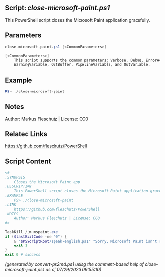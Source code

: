 ## Script: *close-microsoft-paint.ps1*

This PowerShell script closes the Microsoft Paint application gracefully.

## Parameters
```powershell
close-microsoft-paint.ps1 [<CommonParameters>]

[<CommonParameters>]
    This script supports the common parameters: Verbose, Debug, ErrorAction, ErrorVariable, WarningAction, 
    WarningVariable, OutBuffer, PipelineVariable, and OutVariable.
```

## Example
```powershell
PS> ./close-microsoft-paint

```

## Notes
Author: Markus Fleschutz | License: CC0

## Related Links
https://github.com/fleschutz/PowerShell

## Script Content
```powershell
<#
.SYNOPSIS
	Closes the Microsoft Paint app 
.DESCRIPTION
	This PowerShell script closes the Microsoft Paint application gracefully.
.EXAMPLE
	PS> ./close-microsoft-paint
.LINK
	https://github.com/fleschutz/PowerShell
.NOTES
	Author: Markus Fleschutz | License: CC0
#>

TaskKill /im mspaint.exe
if ($lastExitCode -ne "0") {
	& "$PSScriptRoot/speak-english.ps1" "Sorry, Microsoft Paint isn't running."
	exit 1
}
exit 0 # success
```

*(generated by convert-ps2md.ps1 using the comment-based help of close-microsoft-paint.ps1 as of 07/29/2023 09:55:10)*
